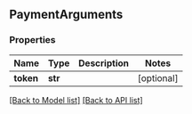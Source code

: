 ## PaymentArguments

### Properties
Name | Type | Description | Notes
------------ | ------------- | ------------- | -------------
**token** | **str** |  | [optional] 

[[Back to Model list]](#documentation-for-models) [[Back to API list]](#documentation-for-api-endpoints)


